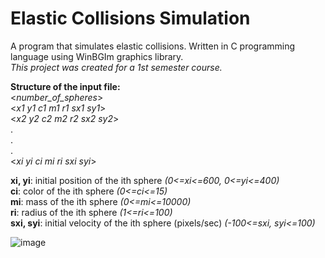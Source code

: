 # Elastic Collisions Simulation  
A program that simulates elastic collisions. Written in C programming language using WinBGIm graphics library.  
*This project was created for a 1st semester course.*  
  
**Structure of the input file:**  
<*number_of_spheres*>    
<*x1 y1 c1 m1 r1 sx1 sy1*>   
<*x2 y2 c2 m2 r2 sx2 sy2*>  
.  
.  
.  
<*xi yi ci mi ri sxi syi*>  

**xi, yi**: initial position of the ith sphere *(0<=xi<=600, 0<=yi<=400)*   
**ci**: color of the ith sphere *(0<=ci<=15)*  
**mi**: mass of the ith sphere *(0<=mi<=10000)*  
**ri**: radius of the ith sphere *(1<=ri<=100)*  
**sxi, syi**: initial velocity of the ith sphere (pixels/sec) *(-100<=sxi, syi<=100)*  
  
  
  ![image](https://i.ibb.co/SnpWZpT/Untitled.png)
  
